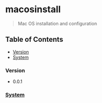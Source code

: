 # macosinstall
> Mac OS installation and configuration

## Table of Contents
* [Version](#version)
* [System](#system)

### Version
* 0.0.1

### [System](https://github.com/Cuates/macosinstall/tree/main/system)

